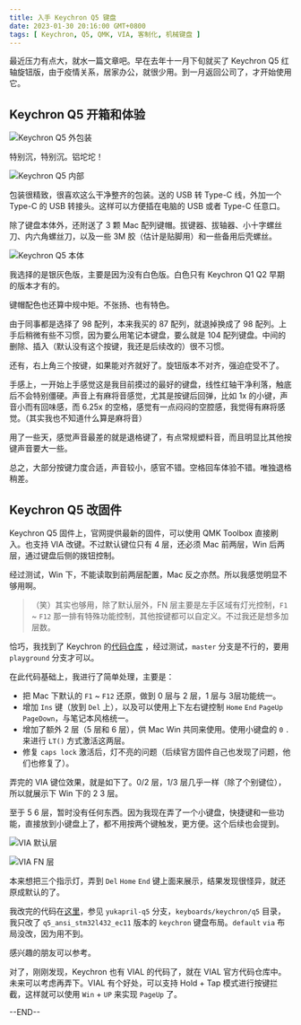 ```yaml
---
title: 入手 Keychron Q5 键盘
date: 2023-01-30 20:16:00 GMT+0800
tags: [ Keychron, Q5, QMK, VIA, 客制化, 机械键盘 ]
---
```


最近压力有点大，就水一篇文章吧。早在去年十一月下旬就买了 Keychron Q5 红轴旋钮版，由于疫情关系，居家办公，就很少用。到一月返回公司了，才开始使用它。

<!-- truncate -->

## Keychron Q5 开箱和体验

![Keychron Q5 外包装](https://cdn.nlark.com/yuque/0/2023/jpeg/86612/1674975932215-493a05b9-1e56-45f7-b4a4-7f0734678cd7.jpeg)

特别沉，特别沉。铝坨坨！

![Keychron Q5 内部](https://cdn.nlark.com/yuque/0/2023/jpeg/86612/1674975937809-f254aa61-5220-4f22-b60a-38af6b3d69a1.jpeg)

包装很精致，很喜欢这么干净整齐的包装。送的 USB 转 Type-C 线，外加一个 Type-C 的 USB 转接头。这样可以方便插在电脑的 USB 或者 Type-C 任意口。

除了键盘本体外，还附送了 3 颗 Mac 配列键帽。拔键器、拔轴器、小十字螺丝刀、内六角螺丝刀，以及一些 3M 胶（估计是贴脚用）和一些备用后壳螺丝。

![Keychron Q5 本体](https://cdn.nlark.com/yuque/0/2023/jpeg/86612/1674975941541-ec0796f8-249a-43d2-bbb0-82ef45cb6d67.jpeg)

我选择的是银灰色版，主要是因为没有白色版。白色只有 Keychron Q1 Q2 早期的版本才有的。

键帽配色也还算中规中矩。不张扬、也有特色。

由于同事都是选择了 98 配列，本来我买的 87 配列，就退掉换成了 98 配列。上手后稍微有些不习惯，因为要么用笔记本键盘，要么就是 104 配列键盘。中间的删除、插入（默认没有这个按键，我还是后续改的）很不习惯。

还有，右上角三个按键，如果能对齐就好了。旋钮版本不对齐，强迫症受不了。

手感上，一开始上手感觉这是我目前摸过的最好的键盘，线性红轴干净利落，触底后不会特别僵硬。声音上有麻将音感觉，尤其是按键后回弹，比如 1x 的小键，声音小而有回味感，而 6.25x
的空格，感觉有一点闷闷的空腔感，我觉得有麻将感觉。（其实我也不知道什么算是麻将音）

用了一些天，感觉声音最差的就是退格键了，有点常规塑料音，而且明显比其他按键声音要大一些。

总之，大部分按键力度合适，声音较小，感官不错。空格回车体验不错。唯独退格稍差。

## Keychron Q5 改固件

Keychron Q5 固件上，官网提供最新的固件，可以使用 QMK Toolbox 直接刷入。也支持 VIA 改键。不过默认键位只有 4 层，还必须 Mac 前两层，Win 后两层，通过键盘后侧的拨钮控制。

经过测试，Win 下，不能读取到前两层配置，Mac 反之亦然。所以我感觉明显不够用啊。

>
> （笑）其实也够用，除了默认层外，FN 层主要是左手区域有灯光控制，`F1` ~ `F12` 那一排有特殊功能控制，其他按键都可以自定义。不过我还是想多加层数。
>

恰巧，我找到了 Keychron 的[代码仓库](https://github.com/Keychron/qmk_firmware) ，经过测试，`master` 分支是不行的，要用 `playground` 分支才可以。

在此代码基础上，我进行了简单处理，主要是：

* 把 Mac 下默认的 `F1` ~ `F12` 还原，做到 0 层与 2 层，1 层与 3层功能统一。
* 增加 `Ins` 键（放到 `Del` 上），以及可以使用上下左右键控制 `Home` `End` `PageUp` `PageDown`，与笔记本风格统一。
* 增加了额外 2 层（5 层和 6 层），供 Mac Win 共同来使用。使用小键盘的 `0` `.` 来进行 `LT()` 方式激活这两层。
* 修复 `caps lock` 激活后，灯不亮的问题（后续官方固件自己也发现了问题，他们也修复了）。

弄完的 VIA 键位效果，就是如下了。0/2 层，1/3 层几乎一样（除了个别键位），所以就展示下 Win 下的 2 3 层。

至于 5 6 层，暂时没有任何东西。因为我现在弄了一个小键盘，快捷键和一些功能，直接放到小键盘上了，都不用按两个键触发，更方便。这个后续也会提到。

![VIA 默认层](https://cdn.nlark.com/yuque/0/2023/png/86612/1674975946576-bb03c3fa-9a85-46dd-ab74-ba3053f45f9b.png)

![VIA FN 层](https://cdn.nlark.com/yuque/0/2023/png/86612/1674975950555-55dfbff1-57e3-47f4-835b-c9edc434d4a2.png)

本来想把三个指示灯，弄到 `Del` `Home` `End` 键上面来展示，结果发现很怪异，就还原成默认的了。

我改完的代码在[这里](https://github.com/yukapril/qmk_firmware)，参见 `yukapril-q5` 分支，`keyboards/keychron/q5` 目录，我只改了 `q5_ansi_stm32l432_ec11` 版本的 `keychron` 键盘布局。`default` `via` 布局没改，因为用不到。

感兴趣的朋友可以参考。

对了，刚刚发现，Keychron 也有 VIAL 的代码了，就在 VIAL 官方代码仓库中。未来可以考虑再弄下。VIAL 有个好处，可以支持 Hold + Tap 模式进行按键拦截，这样就可以使用 `Win` + `UP` 来实现 `PageUp` 了。

--END--
